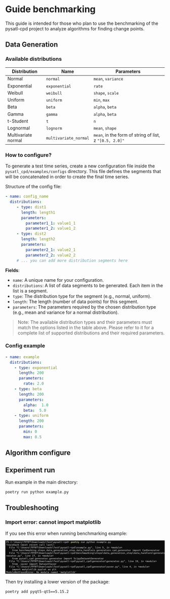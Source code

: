 # Guide benchmarking

This guide is intended for those who plan to use the benchmarking of the pysatl-cpd project to analyze algorithms for finding change points.



## Data Generation

### Available distributions

| Distribution        | Name                  | Parameters                                              |
| ------------------- | --------------------- | ------------------------------------------------------- |
| Normal              | `normal`              | `mean`, `variance`                                      |
| Exponential         | `exponential`         | `rate`                                                  |
| Weibull             | `weibull`             | `shape`, `scale`                                        |
| Uniform             | `uniform`             | `min`, `max`                                            |
| Beta                | `beta`                | `alpha`, `beta`                                         |
| Gamma               | `gamma`               | `alpha`, `beta`                                         |
| t-Student           | `t`                   | `n`                                                     |
| Lognormal           | `lognorm`             | `mean`, `shape`                                         |
| Multivariate normal | `multivariate_normal` | `mean`, in the form of string of list, z `"[0.5, 2.0]"` |



### How to configure?

To generate a test time series, create a new configuration file inside the `pysatl_cpd/examples/configs` directory. This file defines the segments that will be concatenated in order to create the final time series.

Structure of the config file:

```yaml
- name: config_name
  distributions:
  	 - type: dist1
  	   length: length1
  	   parameters:
  	     parameter1_1: value1_1
  	     parameter1_2: value1_2
  	 - type: dist2
  	   length: length2
  	   parameters:
  	     parameter2_1: value2_1
  	     parameter2_2: value2_2
  	 # ... you can add more distribution segments here
```

**Fields**:

- `name`: A unique name for your configuration.
- `distributions`: A list of data segments to be generated. Each item in the list is a segment.
- `type`: The distribution type for the segment (e.g., normal, uniform).
- `length`: The length (number of data points) for this segment.
- `parameters`: The parameters required by the chosen distribution type (e.g., mean and variance for a normal distribution).



> Note: The available distribution types and their parameters must match the options listed in the table above. Please refer to it for a complete list of supported distributions and their required parameters.

### Config example

```yaml
- name: example
  distributions:
    - type: exponential
      length: 200
      parameters:
        rate: 2.0
    - type: beta
      length: 200
      parameters:
        alpha:  1.0
        beta:  5.0
    - type: uniform
      length: 200
      parameters:
        min: 0
        max: 0.5
```



## Algorithm configure



## Experiment run

Run example in the main directory:

```bash
poetry run python example.py
```



## Troubleshooting

### Import error: cannot import matplotlib

If you see this error when running benchmarking example:

![](figures/trouble_1_1.png)

Then try installing a lower version of the package:

```bash
poetry add pyqt5-qt5==5.15.2
```
